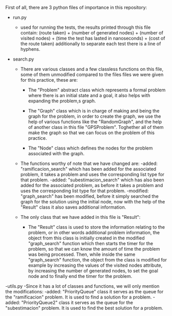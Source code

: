 First of all, there are 3 python files of importance in this repository: 
- run.py 
	- used for running the tests, the results printed through this file contain: 
	(route taken) + (number of generated nodes) + (number of visited nodes) + (time the test has lasted in nanoseconds) + (cost of the route taken)
	additionally to separate each test there is a line of hyphens.


- search.py
	- There are various classes and a few classless functions on this file, some of them unmodified compared to the files files we
   were given for this practice, these are:
		- The "Problem" abstract class which represents a formal problem where there is an initial state and a goal, it also
    helps with expanding the problem,s graph.
		
		- The "Graph" class which is in charge of making and being the graph for the problem, in order to create the graph, 
		we use the help of various functions like the "RandomGraph", and the help of another class in this file "GPSProblem".
    Toghether all of them make the graph so that we can focus on the problem of this practice.
		
		- The "Node" class which defines the nodes for the problem associated with the graph.

	- The functions worthy of note that we have changed are:
		-added: "ramificacion_search" which has been added for the associated problem, it takes a problem and uses the
     corresponding list type for that problem.
		-added: "subestimacion_search" which has also been added for the associated problem, as before it takes a problem
     and uses the corresponding list type for that problem.
		-modified: "graph_search" has been modified, before it simply searched the graph for the solution using the initial node,
     now with the help of the "Result" class it also saves additional information.
	- The only class that we have added in this file is "Result":
		- The "Result" class is used to store the information relating to the problem, or in other words additional problem information, 
		the object from this class is initially created in the modified "graph_search" function which then starts the timer
    for the problem, so that we can know the amount of time the problem was being processed. Then, while inside the same "graph_search" function,
    the object from the class is modified for example by increasing the values of the visited nodes attribute, by increasing the number of
    generated nodes, to set the goal node and to finally end the timer for the problem.

-utils.py
	-Since it has a lot of classes and functions, we will only mention the modifications:
		-added: "PriorityQueue" class it serves as the queue for the "ramificacion" problem. It is used to find a solution for a problem.
		-added: "PriorityQueue2" class it serves as the queue for the "subestimacion" problem. It is used to find the best solution for a problem.
